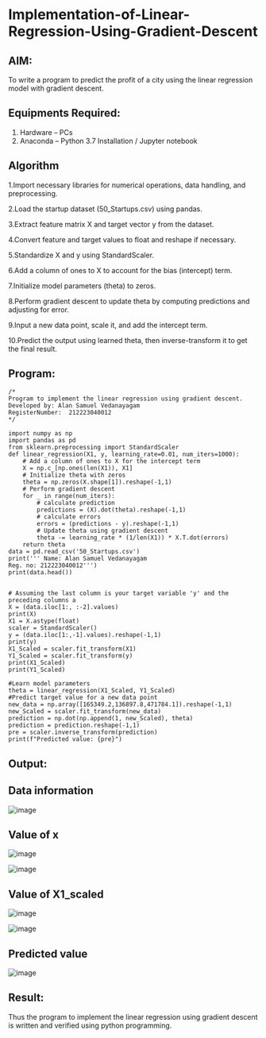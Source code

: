 # Implementation-of-Linear-Regression-Using-Gradient-Descent

## AIM:
To write a program to predict the profit of a city using the linear regression model with gradient descent.

## Equipments Required:
1. Hardware – PCs
2. Anaconda – Python 3.7 Installation / Jupyter notebook

## Algorithm

1.Import necessary libraries for numerical operations, data handling, and preprocessing.

2.Load the startup dataset (50_Startups.csv) using pandas.

3.Extract feature matrix X and target vector y from the dataset.

4.Convert feature and target values to float and reshape if necessary.

5.Standardize X and y using StandardScaler.

6.Add a column of ones to X to account for the bias (intercept) term.

7.Initialize model parameters (theta) to zeros.

8.Perform gradient descent to update theta by computing predictions and adjusting for error.

9.Input a new data point, scale it, and add the intercept term.

10.Predict the output using learned theta, then inverse-transform it to get the final result. 

## Program:
```
/*
Program to implement the linear regression using gradient descent.
Developed by: Alan Samuel Vedanayagam
RegisterNumber:  212223040012
*/

import numpy as np
import pandas as pd
from sklearn.preprocessing import StandardScaler
def linear_regression(X1, y, learning_rate=0.01, num_iters=1000):
    # Add a column of ones to X for the intercept term
    X = np.c_[np.ones(len(X1)), X1]
    # Initialize theta with zeros
    theta = np.zeros(X.shape[1]).reshape(-1,1)
    # Perform gradient descent
    for _ in range(num_iters):
        # calculate prediction
        predictions = (X).dot(theta).reshape(-1,1)
        # calculate errors
        errors = (predictions - y).reshape(-1,1)
        # Update theta using gradient descent
        theta -= learning_rate * (1/len(X1)) * X.T.dot(errors)
    return theta
data = pd.read_csv('50_Startups.csv')
print(''' Name: Alan Samuel Vedanayagam
Reg. no: 212223040012''')
print(data.head())


# Assuming the last column is your target variable 'y' and the preceding columns a
X = (data.iloc[1:, :-2].values)
print(X)
X1 = X.astype(float)
scaler = StandardScaler()
y = (data.iloc[1:,-1].values).reshape(-1,1)
print(y)
X1_Scaled = scaler.fit_transform(X1)
Y1_Scaled = scaler.fit_transform(y)
print(X1_Scaled)
print(Y1_Scaled)

#Learn model parameters
theta = linear_regression(X1_Scaled, Y1_Scaled)
#Predict target value for a new data point
new_data = np.array([165349.2,136897.8,471784.1]).reshape(-1,1)
new_Scaled = scaler.fit_transform(new_data)
prediction = np.dot(np.append(1, new_Scaled), theta)
prediction = prediction.reshape(-1,1)
pre = scaler.inverse_transform(prediction)
print(f"Predicted value: {pre}")

```

## Output:
## Data information

![image](https://github.com/user-attachments/assets/55d778db-4d7f-414e-be58-fc73ce70e2da)


## Value of x

![image](https://github.com/user-attachments/assets/abaf3965-a06a-470e-8f0e-cd26a6c5a58a)

![image](https://github.com/user-attachments/assets/b2862069-a35b-496e-b1bf-a57ba691dbde)

## Value of X1_scaled

![image](https://github.com/user-attachments/assets/e18b6862-5c6e-4286-a446-88d83bb695d6)

![image](https://github.com/user-attachments/assets/7fab1d0c-4706-4d7f-93ba-6668ed9fb188)

## Predicted value

![image](https://github.com/user-attachments/assets/26d25139-9f7c-4c70-9727-0a02988eb5c8)

## Result:
Thus the program to implement the linear regression using gradient descent is written and verified using python programming.
